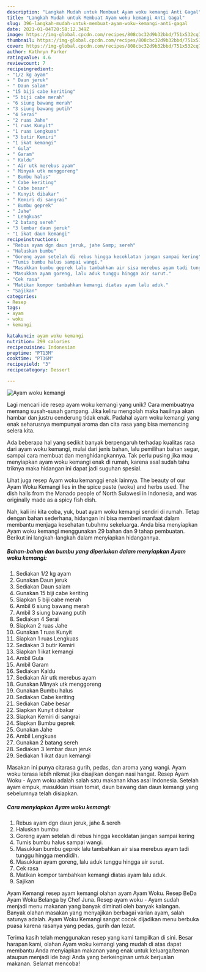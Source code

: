 ```yaml
---
description: "Langkah Mudah untuk Membuat Ayam woku kemangi Anti Gagal"
title: "Langkah Mudah untuk Membuat Ayam woku kemangi Anti Gagal"
slug: 396-langkah-mudah-untuk-membuat-ayam-woku-kemangi-anti-gagal
date: 2021-01-04T20:58:12.349Z
image: https://img-global.cpcdn.com/recipes/808cbc32d9b32bbd/751x532cq70/ayam-woku-kemangi-foto-resep-utama.jpg
thumbnail: https://img-global.cpcdn.com/recipes/808cbc32d9b32bbd/751x532cq70/ayam-woku-kemangi-foto-resep-utama.jpg
cover: https://img-global.cpcdn.com/recipes/808cbc32d9b32bbd/751x532cq70/ayam-woku-kemangi-foto-resep-utama.jpg
author: Kathryn Parker
ratingvalue: 4.6
reviewcount: 7
recipeingredient:
- "1/2 kg ayam"
- " Daun jeruk"
- " Daun salam"
- "15 biji cabe keriting"
- "5 biji cabe merah"
- "6 siung bawang merah"
- "3 siung bawang putih"
- "4 Serai"
- "2 ruas Jahe"
- "1 ruas Kunyit"
- "1 ruas Lengkuas"
- "3 butir Kemiri"
- "1 ikat kemangi"
- " Gula"
- " Garam"
- " Kaldu"
- " Air utk merebus ayam"
- " Minyak utk menggoreng"
- " Bumbu halus"
- " Cabe keriting"
- " Cabe besar"
- " Kunyit dibakar"
- " Kemiri di sangrai"
- " Bumbu geprek"
- " Jahe"
- " Lengkuas"
- "2 batang sereh"
- "3 lembar daun jeruk"
- "1 ikat daun kemangi"
recipeinstructions:
- "Rebus ayam dgn daun jeruk, jahe &amp; sereh"
- "Haluskan bumbu"
- "Goreng ayam setelah di rebus hingga kecoklatan jangan sampai kering"
- "Tumis bumbu halus sampai wangi."
- "Masukkan bumbu geprek lalu tambahkan air sisa merebus ayam tadi tunggu hingga mendidih."
- "Masukkan ayam goreng, lalu aduk tunggu hingga air surut."
- "Cek rasa"
- "Matikan kompor tambahkan kemangi diatas ayam lalu aduk."
- "Sajikan"
categories:
- Resep
tags:
- ayam
- woku
- kemangi

katakunci: ayam woku kemangi 
nutrition: 299 calories
recipecuisine: Indonesian
preptime: "PT13M"
cooktime: "PT36M"
recipeyield: "3"
recipecategory: Dessert

---
```



![Ayam woku kemangi](https://img-global.cpcdn.com/recipes/808cbc32d9b32bbd/751x532cq70/ayam-woku-kemangi-foto-resep-utama.jpg)

Lagi mencari ide resep ayam woku kemangi yang unik? Cara membuatnya memang susah-susah gampang. Jika keliru mengolah maka hasilnya akan hambar dan justru cenderung tidak enak. Padahal ayam woku kemangi yang enak seharusnya mempunyai aroma dan cita rasa yang bisa memancing selera kita.

Ada beberapa hal yang sedikit banyak berpengaruh terhadap kualitas rasa dari ayam woku kemangi, mulai dari jenis bahan, lalu pemilihan bahan segar, sampai cara membuat dan menghidangkannya. Tak perlu pusing jika mau menyiapkan ayam woku kemangi enak di rumah, karena asal sudah tahu triknya maka hidangan ini dapat jadi suguhan spesial.

Lihat juga resep Ayam woku kemanggi enak lainnya. The beauty of our Ayam Woku Kemangi lies in the spice paste (woku) and herbs used. The dish hails from the Manado people of North Sulawesi in Indonesia, and was originally made as a spicy fish dish.


Nah, kali ini kita coba, yuk, buat ayam woku kemangi sendiri di rumah. Tetap dengan bahan sederhana, hidangan ini bisa memberi manfaat dalam membantu menjaga kesehatan tubuhmu sekeluarga. Anda bisa menyiapkan Ayam woku kemangi menggunakan 29 bahan dan 9 tahap pembuatan. Berikut ini langkah-langkah dalam menyiapkan hidangannya.

<!--inarticleads1-->

##### Bahan-bahan dan bumbu yang diperlukan dalam menyiapkan Ayam woku kemangi:

1. Sediakan 1/2 kg ayam
1. Gunakan  Daun jeruk
1. Sediakan  Daun salam
1. Gunakan 15 biji cabe keriting
1. Siapkan 5 biji cabe merah
1. Ambil 6 siung bawang merah
1. Ambil 3 siung bawang putih
1. Sediakan 4 Serai
1. Siapkan 2 ruas Jahe
1. Gunakan 1 ruas Kunyit
1. Siapkan 1 ruas Lengkuas
1. Sediakan 3 butir Kemiri
1. Siapkan 1 ikat kemangi
1. Ambil  Gula
1. Ambil  Garam
1. Sediakan  Kaldu
1. Sediakan  Air utk merebus ayam
1. Gunakan  Minyak utk menggoreng
1. Gunakan  Bumbu halus
1. Sediakan  Cabe keriting
1. Sediakan  Cabe besar
1. Siapkan  Kunyit dibakar
1. Siapkan  Kemiri di sangrai
1. Siapkan  Bumbu geprek
1. Gunakan  Jahe
1. Ambil  Lengkuas
1. Gunakan 2 batang sereh
1. Sediakan 3 lembar daun jeruk
1. Sediakan 1 ikat daun kemangi


Masakan ini punya citarasa gurih, pedas, dan aroma yang wangi. Ayam woku terasa lebih nikmat jika disajikan dengan nasi hangat. Resep Ayam Woku - Ayam woku adalah salah satu makanan khas asal Indonesia. Setelah ayam empuk, masukkan irisan tomat, daun bawang dan daun kemangi yang sebelumnya telah disiapkan. 

<!--inarticleads2-->

##### Cara menyiapkan Ayam woku kemangi:

1. Rebus ayam dgn daun jeruk, jahe &amp; sereh
1. Haluskan bumbu
1. Goreng ayam setelah di rebus hingga kecoklatan jangan sampai kering
1. Tumis bumbu halus sampai wangi.
1. Masukkan bumbu geprek lalu tambahkan air sisa merebus ayam tadi tunggu hingga mendidih.
1. Masukkan ayam goreng, lalu aduk tunggu hingga air surut.
1. Cek rasa
1. Matikan kompor tambahkan kemangi diatas ayam lalu aduk.
1. Sajikan


Ayam Kemangi resep ayam kemangi olahan ayam Ayam Woku. Resep BeDa Ayam Woku Belanga by Chef Juna. Resep ayam woku - Ayam sudah menjadi menu makanan yang banyak diminati oleh banyak kalangan. Banyak olahan masakan yang menyajikan berbagai varian ayam, salah satunya adalah. Ayam Woku Kemangi sangat cocok dijadikan menu berbuka puasa karena rasanya yang pedas, gurih dan lezat. 

Terima kasih telah menggunakan resep yang kami tampilkan di sini. Besar harapan kami, olahan Ayam woku kemangi yang mudah di atas dapat membantu Anda menyiapkan makanan yang enak untuk keluarga/teman ataupun menjadi ide bagi Anda yang berkeinginan untuk berjualan makanan. Selamat mencoba!
